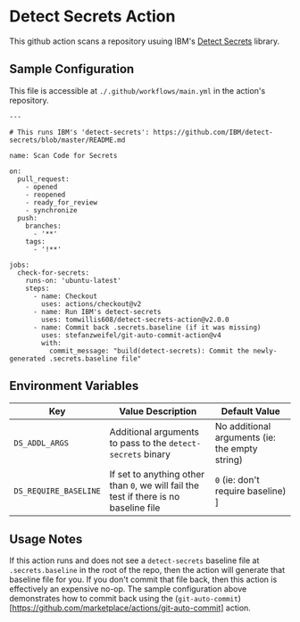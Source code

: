# Detect Secrets Action

This github action scans a repository usuing IBM's [Detect Secrets](https://github.com/IBM/detect-secrets) library.

## Sample Configuration

This file is accessible at `./.github/workflows/main.yml` in the action's repository.

```
---

# This runs IBM's 'detect-secrets': https://github.com/IBM/detect-secrets/blob/master/README.md

name: Scan Code for Secrets

on:
  pull_request:
    - opened
    - reopened
    - ready_for_review
    - synchronize
  push:
    branches:
      - '**'
    tags:
      - '!**'

jobs:
  check-for-secrets:
    runs-on: 'ubuntu-latest'
    steps:
      - name: Checkout
        uses: actions/checkout@v2
      - name: Run IBM's detect-secrets
        uses: tomwillis608/detect-secrets-action@v2.0.0
      - name: Commit back .secrets.baseline (if it was missing)
        uses: stefanzweifel/git-auto-commit-action@v4
        with:
          commit_message: "build(detect-secrets): Commit the newly-generated .secrets.baseline file"
```

## Environment Variables

| Key  | Value Description | Default Value |
| ---- | ----------------- | ------------- |
| `DS_ADDL_ARGS` | Additional arguments to pass to the `detect-secrets` binary | No additional arguments (ie: the empty string) |
| `DS_REQUIRE_BASELINE` | If set to anything other than `0`, we will fail the test if there is no baseline file | `0` (ie: don't require baseline) ]

## Usage Notes

If this action runs and does not see a `detect-secrets` baseline file at `.secrets.baseline` in the root of the repo, then the action will generate that baseline file for you.
If you don't commit that file back, then this action is effectively an expensive no-op. The sample configuration above demonstrates how to commit back using the
(`git-auto-commit`)[https://github.com/marketplace/actions/git-auto-commit] action.
